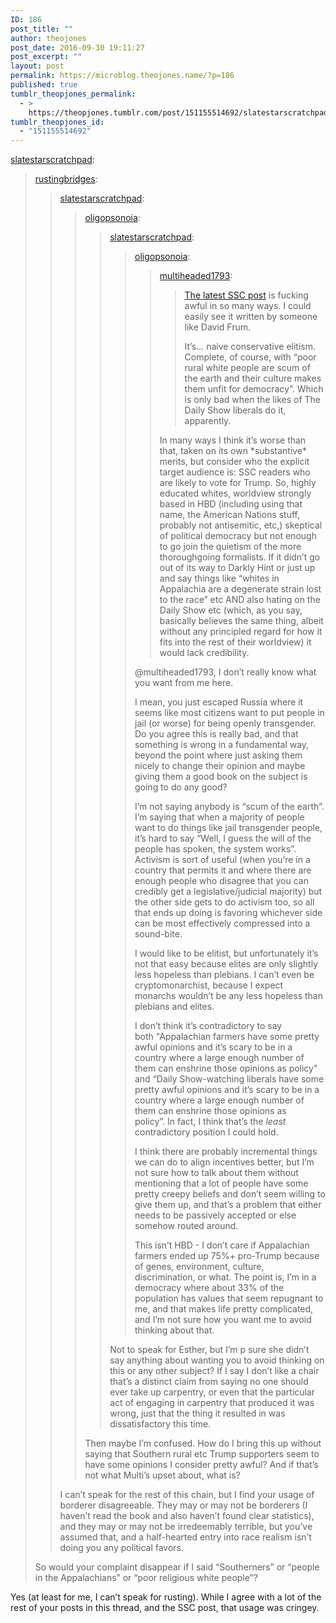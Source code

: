 ```yaml
---
ID: 186
post_title: ""
author: theojones
post_date: 2016-09-30 19:11:27
post_excerpt: ""
layout: post
permalink: https://microblog.theojones.name/?p=186
published: true
tumblr_theopjones_permalink:
  - >
    https://theopjones.tumblr.com/post/151155514692/slatestarscratchpad-rustingbridges
tumblr_theopjones_id:
  - "151155514692"
---
```

<p><a class="tumblr_blog" href="http://slatestarscratchpad.tumblr.com/post/151155437296">slatestarscratchpad</a>:</p>
<blockquote>
<p><a class="tumblr_blog" href="http://rustingbridges.tumblr.com/post/151150568721">rustingbridges</a>:</p>
<blockquote>
<p><a class="tumblr_blog" href="http://slatestarscratchpad.tumblr.com/post/151147080521">slatestarscratchpad</a>:</p>
<blockquote>
<p><a class="tumblr_blog" href="http://oligopsonoia.tumblr.com/post/151146930615">oligopsonoia</a>:</p>
<blockquote>
<p><a class="tumblr_blog" href="http://slatestarscratchpad.tumblr.com/post/151146271086">slatestarscratchpad</a>:</p>
<blockquote>
<p><a class="tumblr_blog" href="http://oligopsonoia.tumblr.com/post/151144257265">oligopsonoia</a>:</p>
<blockquote>
<p><a class="tumblr_blog" href="http://multiheaded1793.tumblr.com/post/151140169671">multiheaded1793</a>:</p>
<blockquote>
<p><a href="http://slatestarcodex.com/2016/09/28/ssc-endorses-clinton-johnson-or-stein/">The latest SSC post</a> is fucking awful in so many ways. I could easily see it written by someone like David Frum. </p>
<p>It’s… naive conservative elitism. Complete, of course, with “poor rural white people are scum of the earth and their culture makes them unfit for democracy”. Which is only bad when the likes of The Daily Show liberals do it, apparently.</p>
</blockquote>
<p>In many ways I think it’s worse than that, taken on its own *substantive* merits, but consider who the explicit target audience is: SSC readers who are likely to vote for Trump. So, highly educated whites, worldview strongly based in HBD (including using that name, the American Nations stuff, probably not antisemitic, etc,) skeptical of political democracy but not enough to go join the quietism of the more thoroughgoing formalists. If it didn’t go out of its way to Darkly Hint or just up and say things like “whites in Appalachia are a degenerate strain lost to the race” etc AND also hating on the Daily Show etc (which, as you say, basically believes the same thing, albeit without any principled regard for how it fits into the rest of their worldview) it would lack credibility.</p>
</blockquote>
<p>@multiheaded1793, I don’t really know what you want from me here.</p>
<p>I mean, you just escaped Russia where it seems like most citizens want to put people in jail (or worse) for being openly transgender. Do you agree this is really bad, and that something is wrong in a fundamental way, beyond the point where just asking them nicely to change their opinion and maybe giving them a good book on the subject is going to do any good?</p>
<p>I’m not saying anybody is “scum of the earth”. I’m saying that when a majority of people want to do things like jail transgender people, it’s hard to say “Well, I guess the will of the people has spoken, the system works”. Activism is sort of useful (when you’re in a country that permits it and where there are enough people who disagree that you can credibly get a legislative/judicial majority) but the other side gets to do activism too, so all that ends up doing is favoring whichever side can be most effectively compressed into a sound-bite.</p>
<p>I would like to be elitist, but unfortunately it’s not that easy because elites are only slightly less hopeless than plebians. I can’t even be cryptomonarchist, because I expect monarchs wouldn’t be any less hopeless than plebians and elites. </p>
<p>I don’t think it’s contradictory to say both &quot;Appalachian farmers have some pretty awful opinions and it’s scary to be in a country where a large enough number of them can enshrine those opinions as policy&quot; and “Daily Show-watching liberals have some pretty awful opinions and it’s scary to be in a country where a large enough number of them can enshrine those opinions as policy”. In fact, I think that’s the <i>least</i> contradictory position I could hold.</p>
<p>I think there are probably incremental things we can do to align incentives better, but I’m not sure how to talk about them without mentioning that a lot of people have some pretty creepy beliefs and don’t seem willing to give them up, and that’s a problem that either needs to be passively accepted or else somehow routed around.</p>
<p>This isn’t HBD - I don’t care if Appalachian farmers ended up 75%+ pro-Trump because of genes, environment, culture, discrimination, or what. The point is, I’m in a democracy where about 33% of the population has values that seem repugnant to me, and that makes life pretty complicated, and I’m not sure how you want me to avoid thinking about that.<br /></p>
</blockquote>
<p>Not to speak for Esther, but I’m p sure she didn’t say anything about wanting you to avoid thinking on this or any other subject? If I say I don’t like a chair that’s a distinct claim from saying no one should ever take up carpentry, or even that the particular act of engaging in carpentry that produced it was wrong, just that the thing it resulted in was dissatisfactory this time.</p>
</blockquote>
<p>Then maybe I’m confused. How do I bring this up without saying that Southern rural etc Trump supporters seem to have some opinions I consider pretty awful? And if that’s not what Multi’s upset about, what is?</p>
</blockquote>
<p>I can’t speak for the rest of this chain, but I find your usage of borderer disagreeable. They may or may not be borderers (I haven’t read the book and also haven’t found clear statistics), and they may or may not be irredeemably terrible, but you’ve assumed that, and a half-hearted entry into race realism isn’t doing you any political favors.</p>
</blockquote>
<p>So would your complaint disappear if I said “Southerners” or “people in the Appalachians” or “poor religious white people”?<br /></p>
</blockquote>

<p>Yes (at least for me, I can’t speak for rusting). While I agree with a lot of the rest of your posts in this thread, and the SSC post, that usage was cringey. </p>